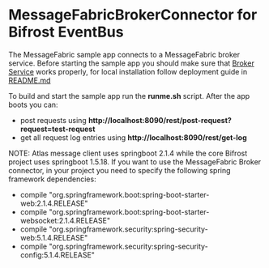 # MessageFabricBrokerConnector for Bifrost EventBus

The MessageFabric sample app connects to a MessageFabric broker service. 
Before starting the sample app you should make sure that [Broker Service](https://gitlab.eng.vmware.com/atlas/message-fabric/message-broker) works properly, for local installation follow deployment guide in [README.md](https://gitlab.eng.vmware.com/atlas/message-fabric/message-broker/blob/master/README.md)

To build and start the sample app run the **runme.sh** script. After the app boots you can:
- post requests using **http://localhost:8090/rest/post-request?request=test-request**
- get all request log entries using **http://localhost:8090/rest/get-log**

NOTE: Atlas message client uses springboot 2.1.4 while the core Bifrost project uses springboot 1.5.18. If you want to use the MessageFabric Broker connector, in your project you need to specify the following spring framework dependencies:
- compile "org.springframework.boot:spring-boot-starter-web:2.1.4.RELEASE"
- compile "org.springframework.boot:spring-boot-starter-websocket:2.1.4.RELEASE"
- compile "org.springframework.security:spring-security-web:5.1.4.RELEASE"
- compile "org.springframework.security:spring-security-config:5.1.4.RELEASE"